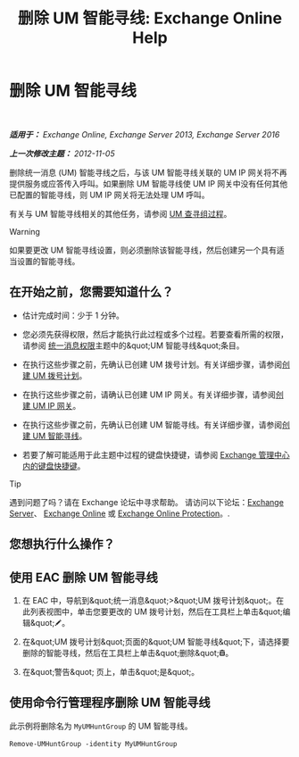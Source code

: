﻿---
title: '删除 UM 智能寻线: Exchange Online Help'
TOCTitle: 删除 UM 智能寻线
ms:assetid: 11ac102d-b58d-486c-85b6-e096428e556d
ms:mtpsurl: https://technet.microsoft.com/zh-cn/library/Aa996318(v=EXCHG.150)
ms:contentKeyID: 50556527
ms.date: 05/23/2018
mtps_version: v=EXCHG.150
ms.translationtype: MT
---

# 删除 UM 智能寻线

 

_**适用于：** Exchange Online, Exchange Server 2013, Exchange Server 2016_

_**上一次修改主题：** 2012-11-05_

删除统一消息 (UM) 智能寻线之后，与该 UM 智能寻线关联的 UM IP 网关将不再提供服务或应答传入呼叫。如果删除 UM 智能寻线使 UM IP 网关中没有任何其他已配置的智能寻线，则 UM IP 网关将无法处理 UM 呼叫。

有关与 UM 智能寻线相关的其他任务，请参阅 [UM 查寻组过程](um-hunt-group-procedures-exchange-2013-help.md)。

> [!warning]
> 如果要更改 UM 智能寻线设置，则必须删除该智能寻线，然后创建另一个具有适当设置的智能寻线。


## 在开始之前，您需要知道什么？

  - 估计完成时间：少于 1 分钟。

  - 您必须先获得权限，然后才能执行此过程或多个过程。若要查看所需的权限，请参阅 [统一消息权限](unified-messaging-permissions-exchange-2013-help.md)主题中的\&quot;UM 智能寻线\&quot;条目。

  - 在执行这些步骤之前，先确认已创建 UM 拨号计划。有关详细步骤，请参阅[创建 UM 拨号计划](create-a-um-dial-plan-exchange-2013-help.md)。

  - 在执行这些步骤之前，请确认已创建 UM IP 网关。有关详细步骤，请参阅[创建 UM IP 网关](create-a-um-ip-gateway-exchange-2013-help.md)。

  - 在执行这些步骤之前，先确认已创建 UM 智能寻线。有关详细步骤，请参阅[创建 UM 智能寻线](create-a-um-hunt-group-exchange-2013-help.md)。

  - 若要了解可能适用于此主题中过程的键盘快捷键，请参阅 [Exchange 管理中心内的键盘快捷键](keyboard-shortcuts-in-the-exchange-admin-center-exchange-online-protection-help.md)。

> [!tip]
> 遇到问题了吗？请在 Exchange 论坛中寻求帮助。 请访问以下论坛：<a href="https://go.microsoft.com/fwlink/p/?linkid=60612">Exchange Server</a>、 <a href="https://go.microsoft.com/fwlink/p/?linkid=267542">Exchange Online</a> 或 <a href="https://go.microsoft.com/fwlink/p/?linkid=285351">Exchange Online Protection</a>。.


## 您想执行什么操作？

## 使用 EAC 删除 UM 智能寻线

1.  在 EAC 中，导航到\&quot;统一消息\&quot;\>\&quot;UM 拨号计划\&quot;。在此列表视图中，单击您要更改的 UM 拨号计划，然后在工具栏上单击\&quot;编辑\&quot;![编辑图标](images/Bb124582.6f53ccb2-1f13-4c02-bea0-30690e6ea71d(EXCHG.150).gif "编辑图标")。

2.  在\&quot;UM 拨号计划\&quot;页面的\&quot;UM 智能寻线\&quot;下，请选择要删除的智能寻线，然后在工具栏上单击\&quot;删除\&quot;![删除图标](images/JJ657511.14f639f6-61e8-4418-bbfb-0db14de9d2f5(EXCHG.150).gif "删除图标")。

3.  在\&quot;警告\&quot; 页上，单击\&quot;是\&quot;。

## 使用命令行管理程序删除 UM 智能寻线

此示例将删除名为 `MyUMHuntGroup` 的 UM 智能寻线。

    Remove-UMHuntGroup -identity MyUMHuntGroup

